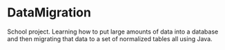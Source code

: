 # DataMigration
School project. Learning how to put large amounts of data into a database and then migrating that data to a set of normalized tables all using Java.

